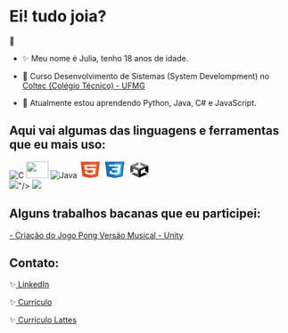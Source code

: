  
 <!--README Julia Alice Leão
afazeres: arrumar os contatos e o gif de estrelas-->
 # Ei! tudo joia?
  :sunflower: 
  
<!--Descrição sobre mim-->
-  ✨ Meu nome é Julia, tenho 18 anos de idade.

-  🔭 Curso Desenvolvimento de Sistemas (System Develompment) no <a href="http://www.coltec.ufmg.br/coltec-ufmg/">Coltec (Colégio Técnico) - UFMG </a>
 
-  🌱 Atualmente estou aprendendo Python, Java, C# e JavaScript.

<!--Linguagens-->

 
## Aqui vai algumas das linguagens e ferramentas que eu mais uso:
<div>
  <img alt="C" height="30" width="40" src="https://cdn.jsdelivr.net/gh/devicons/devicon/icons/c/c-original.svg" />
  <img aalt="C#" height="30" width="40" src="https://cdn.jsdelivr.net/gh/devicons/devicon/icons/csharp/csharp-original.svg" />
  <img alt="Java" height="30" width="40" src="https://cdn.jsdelivr.net/gh/devicons/devicon/icons/java/java-original.svg" />
  <img alt="HTML" height="30" width="40" src="https://raw.githubusercontent.com/devicons/devicon/master/icons/html5/html5-original.svg">
  <img alt="CSS" height="30" width="40" src="https://raw.githubusercontent.com/devicons/devicon/master/icons/css3/css3-original.svg">
  <img aalt="Unity" height="30" width="40" src="https://raw.githubusercontent.com/devicons/devicon/master/icons/unity/unity-original.svg">
</div>
<img height="180em" src="https://github-readme-stats.vercel.app/api/top-langs/?username=juliaaliceleao&layout=compact&theme=radical&langs_count=8&count_private=true&layout=compact&theme=react&hide_border=true&bg_color=0D1115" /></a>"/>
<img height="180em" src="https://github-readme-stats.vercel.app/api?username=juliaaliceleao&show_icons=true&theme=radical&langs_count=8"/>
</div>
   
<!--Aplicações das Linguagens-->
## Alguns trabalhos bacanas que eu participei:
   <a href="https://github.com/juliaaliceleao/PongGameMusical-C-Sharp">- Criação do Jogo Pong Versão Musical - Unity</a>
   
<!--Meios de Contato-->
## Contato:
 ✨<a href="www.linkedin.com/in/julia-alice-le%C3%A3o-2ab440251/"> LinkedIn</a>
 
 ✨<a href="[www.linkedin.com/in/julia-alice-le%C3%A3o-2ab440251/](https://www.canva.com/design/DAFVgg9w7r4/GirjJMHbzFFZ-b779xZ2Fg/view?utm_content=DAFVgg9w7r4&utm_campaign=designshare&utm_medium=link&utm_source=publishsharelink)"> Currículo</a>
 
 ✨<a href="http://lattes.cnpq.br/0461199353404904"> Currículo Lattes</a>
